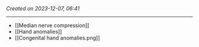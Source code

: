 *Created on 2023-12-07, 06:41* 

---
- [[Median nerve compression]] 
- [[Hand anomalies]] 
- [[Congenital hand anomalies.png]] 